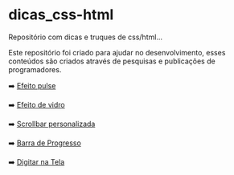 # dicas_css-html

Repositório com dicas e truques de css/html...

Este repositório foi criado para ajudar no desenvolvimento, esses conteúdos são criados através de pesquisas e publicações de programadores.

<p> ➡️ <a href="https://suzanadossantos.github.io/dicas_css-html/efeito-pulse/efeito-pulse.html">Efeito pulse</a></p> 
<p> ➡️ <a href="https://suzanadossantos.github.io/dicas_css-html/efeito-vidro/efeito-vidro.html">Efeito de vidro</a></p> 
<p> ➡️ <a href="https://suzanadossantos.github.io/dicas_css-html/scrollbar/scrollbar.html">Scrollbar personalizada</a></p> 
<p> ➡️ <a href="https://suzanadossantos.github.io/dicas_css-html/barra-de-progresso/barra-de-progresso.html">Barra de Progresso</a></p> 
<p> ➡️ <a href="https://suzanadossantos.github.io/dicas_css-html/digitar-na-tela/digitar-na-tela.html">Digitar na Tela</a></p> 
